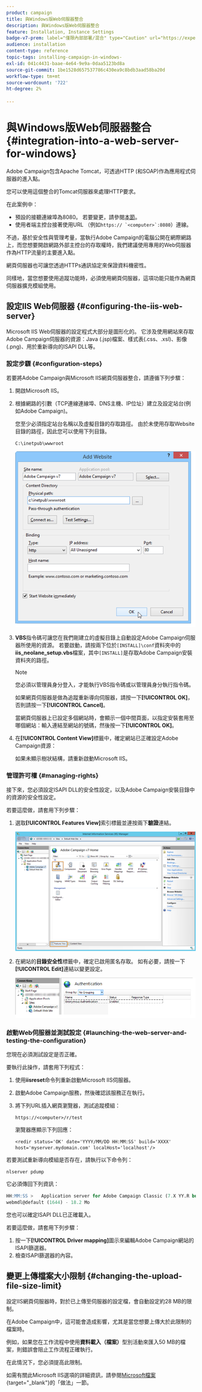```yaml
---
product: campaign
title: 與Windows版Web伺服器整合
description: 與Windows版Web伺服器整合
feature: Installation, Instance Settings
badge-v7-prem: label="僅限內部部署/混合" type="Caution" url="https://experienceleague.adobe.com/docs/campaign-classic/using/installing-campaign-classic/architecture-and-hosting-models/hosting-models-lp/hosting-models.html?lang=zh-Hant" tooltip="僅適用於內部部署和混合部署"
audience: installation
content-type: reference
topic-tags: installing-campaign-in-windows-
exl-id: 041c4431-baae-4e64-9e9a-0daa5123bd8a
source-git-commit: 1be1528d657537786c430ea9c8bdb3aad58ba20d
workflow-type: tm+mt
source-wordcount: '722'
ht-degree: 2%

---
```


# 與Windows版Web伺服器整合 {#integration-into-a-web-server-for-windows}

Adobe Campaign包含Apache Tomcat，可透過HTTP (和SOAP)作為應用程式伺服器的進入點。

您可以使用這個整合的Tomcat伺服器來處理HTTP要求。

在此案例中：

* 預設的接聽連線埠為8080。 若要變更，請參閱[本節](../../installation/using/configure-tomcat.md)。
* 使用者端主控台接著使用URL （例如```https:// `<computer>`:8080```）連線。

不過，基於安全性與管理考量，當執行Adobe Campaign的電腦公開在網際網路上，而您想要開啟網路外部主控台的存取權時，我們建議使用專用的Web伺服器作為HTTP流量的主要進入點。

網頁伺服器也可讓您透過HTTPs通訊協定來保證資料機密性。

同樣地，當您想要使用追蹤功能時，必須使用網頁伺服器，這項功能只能作為網頁伺服器擴充模組使用。

## 設定IIS Web伺服器 {#configuring-the-iis-web-server}

Microsoft IIS Web伺服器的設定程式大部分是圖形化的。 它涉及使用網站來存取Adobe Campaign伺服器的資源：Java (.jsp)檔案、樣式表(.css、.xsl)、影像(.png)、用於重新導向的ISAPI DLL等。


### 設定步驟 {#configuration-steps}

若要將Adobe Campaign與Microsoft IIS網頁伺服器整合，請遵循下列步驟：

1. 開啟Microsoft IIS。
1. 根據網路的引數（TCP連線連線埠、DNS主機、IP位址）建立及設定站台(例如Adobe Campaign)。

   您至少必須指定站台名稱以及虛擬目錄的存取路徑。 由於未使用存取Website目錄的路徑，因此您可以使用下列目錄。

   ```
   C:\inetpub\wwwroot
   ```

   ![](assets/s_ncs_install_iis7_parameters_step1.png)

1. **VBS**&#x200B;指令碼可讓您在我們剛建立的虛擬目錄上自動設定Adobe Campaign伺服器所使用的資源。 若要啟動，請按兩下位於`[INSTALL]\conf`資料夾中的&#x200B;**iis_neolane_setup.vbs**&#x200B;檔案，其中`[INSTALL]`是存取Adobe Campaign安裝資料夾的路徑。

   >[!NOTE]
   >
   >您必須以管理員身分登入，才能執行VBS指令碼或以管理員身分執行指令碼。

   如果網頁伺服器是做為追蹤重新導向伺服器，請按一下&#x200B;**[!UICONTROL OK]**，否則請按一下&#x200B;**[!UICONTROL Cancel]**。

   當網頁伺服器上已設定多個網站時，會顯示一個中間頁面，以指定安裝套用至哪個網站：輸入連結至網站的號碼，然後按一下&#x200B;**[!UICONTROL OK]**。

1. 在&#x200B;**[!UICONTROL Content View]**&#x200B;標籤中，確定網站已正確設定Adobe Campaign資源：

   如果未顯示樹狀結構，請重新啟動Microsoft IIS。

### 管理許可權 {#managing-rights}

接下來，您必須設定ISAPI DLL的安全性設定，以及Adobe Campaign安裝目錄中的資源的安全性設定。

若要這麼做，請套用下列步驟：

1. 選取&#x200B;**[!UICONTROL Features View]**&#x200B;索引標籤並連按兩下&#x200B;**驗證**&#x200B;連結。

   ![](assets/s_ncs_install_iis7_parameters_step8.png)

1. 在網站的&#x200B;**目錄安全性**&#x200B;標籤中，確定已啟用匿名存取。 如有必要，請按一下&#x200B;**[!UICONTROL Edit]**&#x200B;連結以變更設定。

   ![](assets/s_ncs_install_iis7_parameters_step9.png)

### 啟動Web伺服器並測試設定 {#launching-the-web-server-and-testing-the-configuration}

您現在必須測試設定是否正確。

要執行此操作，請套用下列程式：

1. 使用&#x200B;**iisreset**&#x200B;命令列重新啟動Microsoft IIS伺服器。

1. 啟動Adobe Campaign服務，然後確認該服務正在執行。

1. 將下列URL插入網頁瀏覽器，測試追蹤模組：

   ```
   https://<computer>/r/test
   ```

   瀏覽器應顯示下列回應：

   ```
   <redir status='OK' date='YYYY/MM/DD HH:MM:SS' build='XXXX' host='myserver.mydomain.com' localHost='localhost'/>
   ```

若要測試重新導向模組是否存在，請執行以下命令列：

```
nlserver pdump
```

它必須傳回下列資訊：

```sql
HH:MM:SS >   Application server for Adobe Campaign Classic (7.X YY.R build XXX@SHA1) of DD/MM/YYYY
webmdl@default (1644) - 18.2 Mo
```

您也可以確定ISAPI DLL已正確載入。

若要這麼做，請套用下列步驟：

1. 按一下&#x200B;**[!UICONTROL Driver mapping]**&#x200B;圖示來編輯Adobe Campaign網站的ISAPI篩選器。
1. 檢查ISAPI篩選器的內容。


## 變更上傳檔案大小限制 {#changing-the-upload-file-size-limit}

設定IIS網頁伺服器時，對於已上傳至伺服器的設定檔，會自動設定約28 MB的限制。

在Adobe Campaign中，這可能會造成影響，尤其是當您想要上傳大於此限制的檔案時。

例如，如果您在工作流程中使用&#x200B;**資料載入（檔案）**&#x200B;型別活動來匯入50 MB的檔案，則錯誤會阻止工作流程正確執行。

在此情況下，您必須提高此限制。

如需有關此Microsoft IIS選項的詳細資訊，請參閱[Microsoft檔案](https://learn.microsoft.com/en-us/iis/configuration/system.webServer/security/requestFiltering/requestLimits/){target="_blank"}的「做法」一節。

